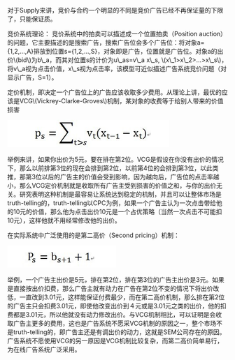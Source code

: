 对于Supply来讲，竞价与合约一个明显的不同是竞价广告已经不再保证量的下限了，只能保证质。

竞价系统理论： 竞价系统中的拍卖可以描述成一个位置拍卖（Position auction）的问题，它主要描述的是搜索广告，搜索广告位会多个广告位：将对象a={1,2,…,A}排放到位置s={1,2,…,S}，对象即是广告，位置就是广告位。对象a的出价\\(bid\\)为b\\_a，而其对位置s的计价为u\\_as=v\\_a x\\_s, \\(x\\_1&gt;x\\_2&gt;…&gt;x\\_s\\)，将v\\_a视为点击价值，x\\_s视为点击率，该模型可近似描述广告系统竞价问题（对显示广告，S=1）。



定价机制，即决定一个广告位上的广告应该收取多少费用。从理论上讲，最优的应该是VCG\\(Vickrey-Clarke-Groves\\)机制，某对象的收费等于给别人带来的价值损害

![](/assets/19.jpg)

举例来讲，如果你出价为5元，要在排在第2位。VCG是假设在你没有出价的情况下，那么以前排第3位的现在会排到第2位，以前第4位的会排到第3位，以此类推，那第3位以后的广告主的价值会受到影响，因为越向后，广告位的点击率越小，那么VCG定价机制就是收取所有广告主受到损害的价值之和，与你的出价无关。研究表明这种机制是最容易让系统达到稳定的机制，并且可以让整体市场是truth-telling的，truth-telling以CPC为例，如果一个广告主认为一次点击带给他的10元的价值，那么他为点击出价10元是一个占优策略（当然一次点击不可能扣10元），这样他就不用经常修改他的出价。

在实际系统中广泛使用的是第二高价（Second pricing）机制：

![](/assets/20.jpg)

举例，一个广告主出价是5元，排在第2位，排在第3位的广告主出价是3元。如果是直接按出价扣费，那么广告主就有动力在广告在第2位不变的情况下将出价改低，一直改到3.01元，这样能保证付费最少，而在第二高价机制，那么排在第2位的广告主只会扣费3.01元，即使他改变出价到４元或是3.01元之类的出价，他的扣费都是3.01元，所以他就没有动力修改出价。与VCG机制相比，可以证明是会收取广告主更多的费用，这也是广告系统不愿采VCG机制的原因之一，整个市场不是truth-telling的，即广告主还是有调出价的动力，这就是SEM公司存在的原因。广告系统不愿使用VCG的另一原因是VCG机制比较复杂，而第二高价简单易行，为在线广告系统广泛采用。



